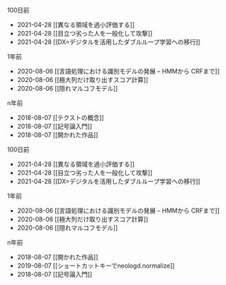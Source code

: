 
100日前
- 2021-04-28 [[異なる領域を過小評価する]]
- 2021-04-28 [[目立つ劣った人を一般化して攻撃]]
- 2021-04-28 [[DX=デジタルを活用したダブルループ学習への移行]]

1年前
- 2020-08-06 [[言語処理における識別モデルの発展 – HMMから CRFまで]]
- 2020-08-06 [[極大列だけ取り出すスコア計算]]
- 2020-08-06 [[隠れマルコフモデル]]

n年前
- 2018-08-07 [[テクストの概念]]
- 2018-08-07 [[記号論入門]]
- 2018-08-07 [[開かれた作品]]

100日前
- 2021-04-28 [[異なる領域を過小評価する]]
- 2021-04-28 [[目立つ劣った人を一般化して攻撃]]
- 2021-04-28 [[DX=デジタルを活用したダブルループ学習への移行]]

1年前
- 2020-08-06 [[言語処理における識別モデルの発展 – HMMから CRFまで]]
- 2020-08-06 [[極大列だけ取り出すスコア計算]]
- 2020-08-06 [[隠れマルコフモデル]]

n年前
- 2018-08-07 [[開かれた作品]]
- 2019-08-07 [[ショートカットキーでneologd.normalize]]
- 2018-08-07 [[記号論入門]]
